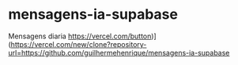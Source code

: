 # mensagens-ia-supabase
Mensagens diaria
https://vercel.com/button)](https://vercel.com/new/clone?repository-url=https://github.com/guilhermehenrique/mensagens-ia-supabase
